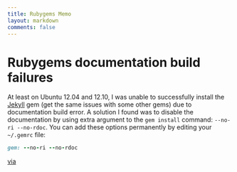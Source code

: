```yaml
---
title: Rubygems Memo
layout: markdown
comments: false
---
```

# Rubygems documentation build failures
At least on Ubuntu 12.04 and 12.10, I was unable to successfully install the [Jekyll](http://jekyllrb.com/) gem (get the same issues with some other gems) due
to documentation build error.
A solution I found was to disable the documentation by using extra argument to the `gem install` command: `--no-ri --no-rdoc`.
You can add these options permanently by editing your `~/.gemrc` file:

``` ruby
gem: --no-ri --no-rdoc
```

[via](http://nathanhoad.net/how-to-stop-rubygems-automatically-installing-documentation)